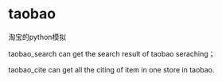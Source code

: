 # taobao

淘宝的python模拟

taobao_search can get the search result of taobao seraching；

taobao_cite can get all the citing of item in one store in taobao.
